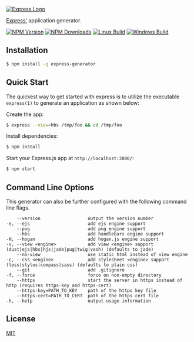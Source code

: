 [![Express Logo](https://i.cloudup.com/zfY6lL7eFa-3000x3000.png)](http://expressjs.com/)

[Express'](https://www.npmjs.com/package/express) application generator.

[![NPM Version][npm-image]][npm-url]
[![NPM Downloads][downloads-image]][downloads-url]
[![Linux Build][github-actions-ci-image]][github-actions-ci-url]
[![Windows Build][appveyor-image]][appveyor-url]

## Installation

```sh
$ npm install -g express-generator
```

## Quick Start

The quickest way to get started with express is to utilize the executable `express(1)` to generate an application as shown below:

Create the app:

```bash
$ express --view=hbs /tmp/foo && cd /tmp/foo
```

Install dependencies:

```bash
$ npm install
```

Start your Express.js app at `http://localhost:3000/`:

```bash
$ npm start
```

## Command Line Options

This generator can also be further configured with the following command line flags.

        --version                  output the version number
    -e, --ejs                      add ejs engine support
        --pug                      add pug engine support
        --hbs                      add handlebars engine support
    -H, --hogan                    add hogan.js engine support
    -v, --view <engine>            add view <engine> support (dust|ejs|hbs|hjs|jade|pug|twig|vash) (defaults to jade)
        --no-view                  use static html instead of view engine
    -c, --css <engine>             add stylesheet <engine> support (less|stylus|compass|sass) (defaults to plain css)
        --git                      add .gitignore
    -f, --force                    force on non-empty directory
        --https                    start the server in https instead of http (requires https-key and https-cert)
        --https-key=PATH_TO_KEY    path of the https key file
        --https-cert=PATH_TO_CERT  path of the https cert file
    -h, --help                     output usage information

## License

[MIT](LICENSE)

[npm-image]: https://img.shields.io/npm/v/express-generator.svg
[npm-url]: https://npmjs.org/package/express-generator
[appveyor-image]: https://img.shields.io/appveyor/ci/dougwilson/generator/master.svg?label=windows
[appveyor-url]: https://ci.appveyor.com/project/dougwilson/generator
[downloads-image]: https://img.shields.io/npm/dm/express-generator.svg
[downloads-url]: https://npmjs.org/package/express-generator
[github-actions-ci-image]: https://img.shields.io/github/workflow/status/expressjs/generator/ci/master?label=linux
[github-actions-ci-url]: https://github.com/expressjs/generator/actions/workflows/ci.yml
